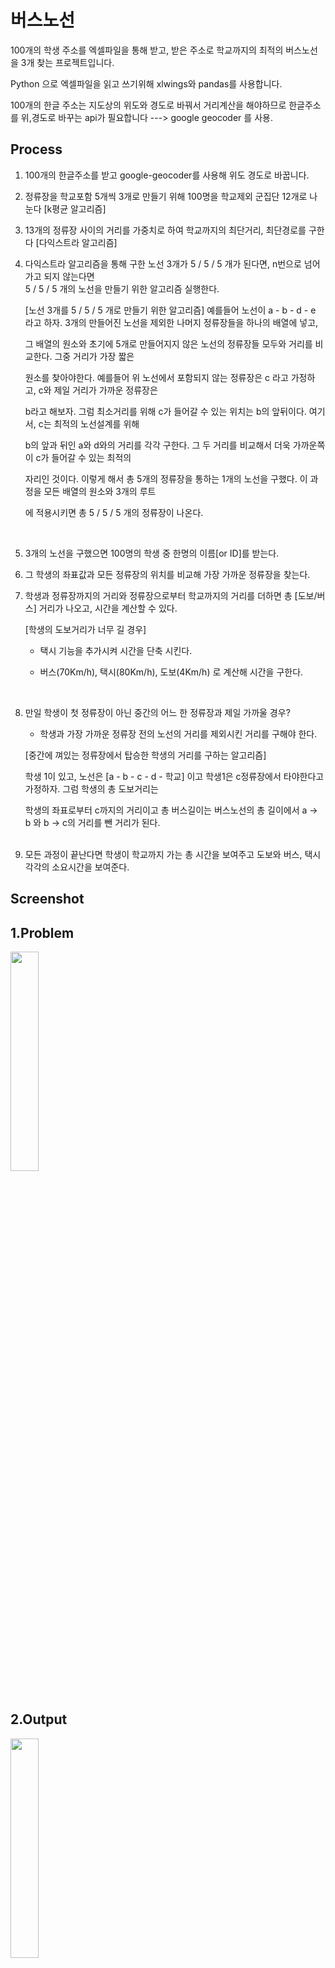 # 버스노선

100개의 학생 주소를 엑셀파일을 통해 받고, 받은 주소로 학교까지의 최적의 버스노선을 3개 찾는 프로젝트입니다.

Python 으로 엑셀파일을 읽고 쓰기위해 xlwings와 pandas를 사용합니다.

100개의 한글 주소는 지도상의 위도와 경도로 바꿔서 거리계산을 해야하므로 한글주소를 위,경도로 바꾸는 api가 필요합니다
---> google geocoder 를 사용.


Process
-------

1.  100개의 한글주소를 받고 google-geocoder를 사용해 위도 경도로 바꿉니다.


2.  정류장을 학교포함 5개씩 3개로 만들기 위해 100명을 학교제외 군집단 12개로 나눈다 [k평균 알고리즘]


3.  13개의 정류장 사이의 거리를 가중치로 하여 학교까지의 최단거리, 최단경로를 구한다 [다익스트라 알고리즘]


4.  다익스트라 알고리즘을 통해 구한 노선 3개가 5 / 5 / 5 개가 된다면, n번으로 넘어가고 되지 않는다면  
    5 / 5 / 5 개의 노선을 만들기 위한 알고리즘 실행한다.
   
   
    [노선 3개를 5 / 5 / 5 개로 만들기 위한 알고리즘]
    예를들어 노선이 a - b - d - e 라고 하자. 3개의 만들어진 노선을 제외한 나머지 정류장들을 하나의 배열에 넣고, 
   
    그 배열의 원소와 초기에 5개로 만들어지지 않은 노선의 정류장들 모두와 거리를 비교한다. 그중 거리가 가장 짧은
   
    원소를 찾아야한다. 예를들어 위 노선에서 포함되지 않는 정류장은 c 라고 가정하고, c와 제일 거리가 가까운 정류장은
   
    b라고 해보자. 그럼 최소거리를 위해 c가 들어갈 수 있는 위치는 b의 앞뒤이다. 여기서, c는 최적의 노선설계를 위해
   
    b의 앞과 뒤인 a와 d와의 거리를 각각 구한다. 그 두 거리를 비교해서 더욱 가까운쪽이 c가 들어갈 수 있는 최적의 
   
    자리인 것이다. 이렇게 해서 총 5개의 정류장을 통하는 1개의 노선을 구했다. 이 과정을 모든 배열의 원소와 3개의 루트
   
    에 적용시키면 총 5 / 5 / 5 개의 정류장이 나온다.
   
    <br>
   
   
5.  3개의 노선을 구했으면 100명의 학생 중 한명의 이름[or ID]를 받는다.


6.  그 학생의 좌표값과 모든 정류장의 위치를 비교해 가장 가까운 정류장을 찾는다.


7.  학생과 정류장까지의 거리와 정류장으로부터 학교까지의 거리를 더하면 총 [도보/버스] 거리가 나오고, 시간을 계산할 수 있다.


    [학생의 도보거리가 너무 길 경우]
   
    - 택시 기능을 추가시켜 시간을 단축 시킨다.
   
    - 버스(70Km/h), 택시(80Km/h), 도보(4Km/h) 로 계산해 시간을 구한다.
    <br>
   
   
8.  만일 학생이 첫 정류장이 아닌 중간의 어느 한 정류장과 제일 가까울 경우?

    - 학생과 가장 가까운 정류장 전의 노선의 거리를 제외시킨 거리를 구해야 한다.
   
    [중간에 껴있는 정류장에서 탑승한 학생의 거리를 구하는 알고리즘]
    
    학생 1이 있고, 노선은 [a - b - c - d - 학교] 이고 학생1은 c정류장에서 타야한다고 가정하자. 그럼 학생의 총 도보거리는
   
    학생의 좌표로부터 c까지의 거리이고 총 버스길이는 버스노선의 총 길이에서 a -> b 와 b -> c의 거리를 뺀 거리가 된다. 
    <br><br>
    
  
  
9.  모든 과정이 끝난다면 학생이 학교까지 가는 총 시간을 보여주고 도보와 버스, 택시 각각의 소요시간을 보여준다.



Screenshot
----------
 
 
 
1.Problem
-----------
<img width = "30%" src = "https://user-images.githubusercontent.com/56511253/71496949-4a4eb180-2899-11ea-94c9-dc9d06adce7d.PNG">
<br><br>


2.Output
----------
<img width = "30%" src = "https://user-images.githubusercontent.com/56511253/71496950-4ae74800-2899-11ea-9f47-4959b68018b2.PNG">
<br><br>



   
   
   
   




